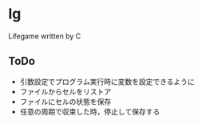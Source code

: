 # lg
Lifegame written by C

## ToDo
* 引数設定でプログラム実行時に変数を設定できるように
* ファイルからセルをリストア
* ファイルにセルの状態を保存
* 任意の周期で収束した時，停止して保存する
